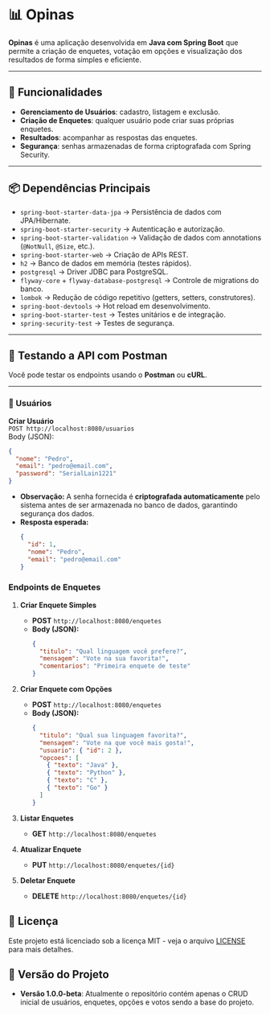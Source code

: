 # 📊 Opinas

**Opinas** é uma aplicação desenvolvida em **Java com Spring Boot** que permite a criação de enquetes, votação em opções e visualização dos resultados de forma simples e eficiente.

---

## 🚀 Funcionalidades

- **Gerenciamento de Usuários**: cadastro, listagem e exclusão.  
- **Criação de Enquetes**: qualquer usuário pode criar suas próprias enquetes.    
- **Resultados**: acompanhar as respostas das enquetes.  
- **Segurança**: senhas armazenadas de forma criptografada com Spring Security.  

---

## 📦 Dependências Principais

- `spring-boot-starter-data-jpa` → Persistência de dados com JPA/Hibernate.  
- `spring-boot-starter-security` → Autenticação e autorização.  
- `spring-boot-starter-validation` → Validação de dados com annotations (`@NotNull`, `@Size`, etc.).  
- `spring-boot-starter-web` → Criação de APIs REST.  
- `h2` → Banco de dados em memória (testes rápidos).  
- `postgresql` → Driver JDBC para PostgreSQL.  
- `flyway-core` + `flyway-database-postgresql` → Controle de migrations do banco.  
- `lombok` → Redução de código repetitivo (getters, setters, construtores).  
- `spring-boot-devtools` → Hot reload em desenvolvimento.  
- `spring-boot-starter-test` → Testes unitários e de integração.  
- `spring-security-test` → Testes de segurança.  

---

## 🧪 Testando a API com Postman

Você pode testar os endpoints usando o **Postman** ou **cURL**.

---

### 🔹 Usuários

**Criar Usuário**  
`POST http://localhost:8080/usuarios`  
Body (JSON):  
```json
{
  "nome": "Pedro",
  "email": "pedro@email.com",
  "password": "SerialLain1221"
}

```
   - **Observação:** A senha fornecida é **criptografada automaticamente** pelo sistema antes de ser armazenada no banco de dados, garantindo segurança dos dados.
   - **Resposta esperada:**  
     ```json
     {
       "id": 1,
       "nome": "Pedro",
       "email": "pedro@email.com"
     }
     ```

### Endpoints de Enquetes

1. **Criar Enquete Simples**  
   - **POST** `http://localhost:8080/enquetes`  
   - **Body (JSON):**
     ```json
     {
       "titulo": "Qual linguagem você prefere?",
       "mensagem": "Vote na sua favorita!",
       "comentarios": "Primeira enquete de teste"
     }
     ```

2. **Criar Enquete com Opções**  
   - **POST** `http://localhost:8080/enquetes`  
   - **Body (JSON):**
     ```json
     {
       "titulo": "Qual sua linguagem favorita?",
       "mensagem": "Vote na que você mais gosta!",
       "usuario": { "id": 2 },
       "opcoes": [
         { "texto": "Java" },
         { "texto": "Python" },
         { "texto": "C" },
         { "texto": "Go" }
       ]
     }
     ```

3. **Listar Enquetes**  
   - **GET** `http://localhost:8080/enquetes`

4. **Atualizar Enquete**  
   - **PUT** `http://localhost:8080/enquetes/{id}`

5. **Deletar Enquete**  
   - **DELETE** `http://localhost:8080/enquetes/{id}`
  
## 📜 Licença
Este projeto está licenciado sob a licença MIT - veja o arquivo [LICENSE](LICENSE) para mais detalhes.

## 📝 Versão do Projeto

- **Versão  1.0.0-beta**: Atualmente o repositório contém apenas o CRUD inicial de usuários, enquetes, opções e votos sendo a base do projeto.
